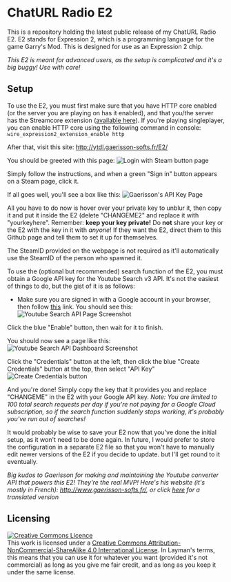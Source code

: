 # ChatURL Radio E2

This is a repository holding the latest public release of my ChatURL Radio E2.
E2 stands for Expression 2, which is a programming language for the game Garry's Mod. This is designed for use as an Expression 2 chip.

_*This E2 is meant for advanced users, as the setup is complicated and it's a big buggy! Use with care!*_
 
## Setup

To use the E2, you must first make sure that you have HTTP core enabled (or the server you are playing on has it enabled), and that you/the server has the Streamcore extension ([available here](https://steamcommunity.com/sharedfiles/filedetails/?id=442653157)).
If you're playing singleplayer, you can enable HTTP core using the following command in console:
`wire_expression2_extension_enable http`

After that, visit this site:
http://ytdl.gaerisson-softs.fr/E2/

You should be greeted with this page:
![Login with Steam button page](https://i.ibb.co/cLsGqHt/image.png)

Simply follow the instructions, and when a green "Sign in" button appears on a Steam page, click it.

If all goes well, you'll see a box like this:
![Gaerisson's API Key Page](https://i.ibb.co/VtqrwbZ/image.png)

All you have to do now is hover over your private key to unblur it, then copy it and put it inside the E2 (delete "CHANGEME2" and replace it with "yourkeyhere".
Remember: **keep your key private!** Do **not** share your key or the E2 with the key in it with *anyone*! If they want the E2, direct them to this Github page and tell them to set it up for themselves.

The SteamID provided on the webpage is not required as it'll automatically use the SteamID of the person who spawned it.

To use the (optional but recommended) search function of the E2, you must obtain a Google API key for the Youtube Search v3 API. It's not the easiest of things to do, but the gist of it is as follows:

- Make sure you are signed in with a Google account in your browser, then follow [this](https://console.developers.google.com/apis/library/youtube.googleapis.com) link.
You should see this:
![Youtube Search API Page Screenshot](https://i.ibb.co/PWDJ1MM/image.png)

Click the blue "Enable" button, then wait for it to finish.

You should now see a page like this:
![Youtube Search API Dashboard Screenshot](https://i.ibb.co/SXS6Cgw/image.png)

Click the "Credentials" button at the left, then click the blue "Create Credentials" button at the top, then select "API Key"
![Create Credentials button](https://i.ibb.co/ZGzttZn/image.png)

And you're done! Simply copy the key that it provides you and replace "CHANGEME" in the E2 with your Google API key.
*Note: You are limited to 100 total search requests per day if you're not paying for a Google Cloud subscription, so if the search function suddenly stops working, it's probably you've run out of searches!*

It would probably be wise to save your E2 now that you've done the initial setup, as it won't need to be done again.
In future, I would prefer to store the configuration in a separate E2 file so that you won't have to manually edit newer versions of the E2 if you decide to update. but I'll get round to it eventually.

*Big kudos to Gaerisson for making and maintaining the Youtube converter API that powers this E2! They're the real MVP!
Here's his website (it's mostly in French): http://www.gaerisson-softs.fr/, or click [here](https://translate.google.com/translate?sl=fr&tl=en&u=http://www.gaerisson-softs.fr/) for a translated version*

## Licensing

<html><a rel="license" href="http://creativecommons.org/licenses/by-nc-sa/4.0/"><img alt="Creative Commons Licence" style="border-width:0" src="https://i.creativecommons.org/l/by-nc-sa/4.0/80x15.png" /></a><br />This work is licensed under a <a rel="license" href="http://creativecommons.org/licenses/by-nc-sa/4.0/">Creative Commons Attribution-NonCommercial-ShareAlike 4.0 International License</a>.</html>
In Layman's terms, this means that you can use it for whatever you want (provided it's not commercial) as long as you give me fair credit, and as long as you keep it under the same license.
